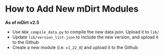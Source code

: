 # How to Add New mDirt Modules
**As of mDirt v2.5**

- Use `NEW_compile_data.py` to compile the new data json. Upload it to `lib/`
- Update `lib/version_list.json` to include the new version, and upload it to the Github
- Create a new module (i.e. `v1_22_0`) and upload it to the Github